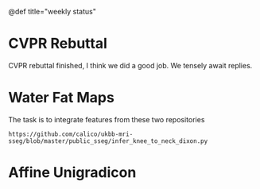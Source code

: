 @def title="weekly status"

CVPR Rebuttal
============

CVPR rebuttal finished, I think we did a good job. We tensely await replies.

Water Fat Maps
==============

The task is to integrate features from these two repositories

```
https://github.com/calico/ukbb-mri-sseg/blob/master/public_sseg/infer_knee_to_neck_dixon.py
```



Affine Unigradicon
==================



